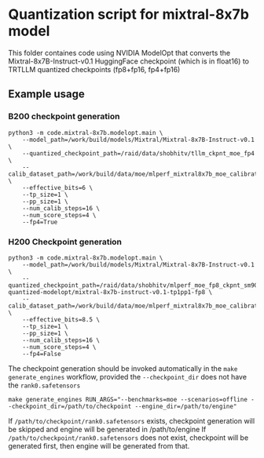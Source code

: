 # Quantization script for mixtral-8x7b model
This folder containes code using NVIDIA ModelOpt that converts the Mixtral-8x7B-Instruct-v0.1 HuggingFace checkpoint (which is in float16) to TRTLLM quantized checkpoints (fp8+fp16, fp4+fp16)

## Example usage

### B200 checkpoint generation
```
python3 -m code.mixtral-8x7b.modelopt.main \
    --model_path=/work/build/models/Mixtral/Mixtral-8x7B-Instruct-v0.1 \
    --quantized_checkpoint_path=/raid/data/shobhitv/tllm_ckpnt_moe_fp4 \
    --calib_dataset_path=/work/build/data/moe/mlperf_mixtral8x7b_moe_calibration_dataset_1k.pkl \
    --effective_bits=6 \
    --tp_size=1 \
    --pp_size=1 \
    --num_calib_steps=16 \
    --num_score_steps=4 \
    --fp4=True
```

### H200 Checkpoint generation
```
python3 -m code.mixtral-8x7b.modelopt.main \
    --model_path=/work/build/models/Mixtral/Mixtral-8x7B-Instruct-v0.1 \
    --quantized_checkpoint_path=/raid/data/shobhitv/mlperf_moe_fp8_ckpnt_sm90/fp8-quantized-modelopt/mixtral-8x7b-instruct-v0.1-tp1pp1-fp8 \
    --calib_dataset_path=/work/build/data/moe/mlperf_mixtral8x7b_moe_calibration_dataset_1k.pkl \
    --effective_bits=8.5 \
    --tp_size=1 \
    --pp_size=1 \
    --num_calib_steps=16 \
    --num_score_steps=4 \
    --fp4=False
```


The checkpoint generation should be invoked automatically in the `make generate_engines` workflow, provided the `--checkpoint_dir` does not have the `rank0.safetensors`

```
make generate_engines RUN_ARGS="--benchmarks=moe --scenarios=offline --checkpoint_dir=/path/to/checkpoint --engine_dir=/path/to/engine"
```
If `/path/to/checkpoint/rank0.safetensors` exists, checkpoint generation will be skipped and engine will be generated in /path/to/engine
If `/path/to/checkpoint/rank0.safetensors` does not exist, checkpoint will be generated first, then engine will be generated from that.
